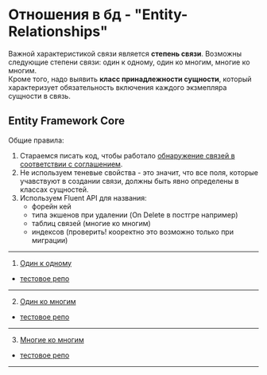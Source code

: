# Отношения в бд - "Entity-Relationships"

Важной характеристикой связи является **степень связи**. Возможны следующие степени связи: один к одному, один ко
многим, многие ко многим.  
Кроме того, надо выявить **класс принадлежности сущности**, который характеризует обязательность включения каждого
экзмепляра сущности в связь.

## Entity Framework Core

Общие правила:
1. Стараемся писать код, чтобы работало [обнаружение связей в соответствии с соглашением](https://learn.microsoft.com/ru-ru/ef/core/modeling/relationships/conventions).
2. Не используем теневые свойства - это значит, что все поля, которые учавствуют в создании связи, должны быть явно определены в классах сущностей.
3. Используем Fluent API для названия:
    * форейн кей
    * типа экшенов при удалении (On Delete в постгре например)
    * таблиц связей (многие ко многим)    
    * индексов (проверить! кооректно это возможно только при миграции)

---

1. [Один к одному](https://learn.microsoft.com/ru-ru/ef/core/modeling/relationships/one-to-one)

- [тестовое репо](https://github.com/gonzobard777/c__sharp_OneToOne)

---

2. [Один ко многим](https://learn.microsoft.com/ru-ru/ef/core/modeling/relationships/one-to-many)

- [тестовое репо](https://github.com/gonzobard777/c_sharp_OneToMany)

---

3. [Многие ко многим](https://learn.microsoft.com/ru-ru/ef/core/modeling/relationships/many-to-many)

- [тестовое репо](https://github.com/gonzobard777/c_sharp_ManyToMany)

---
